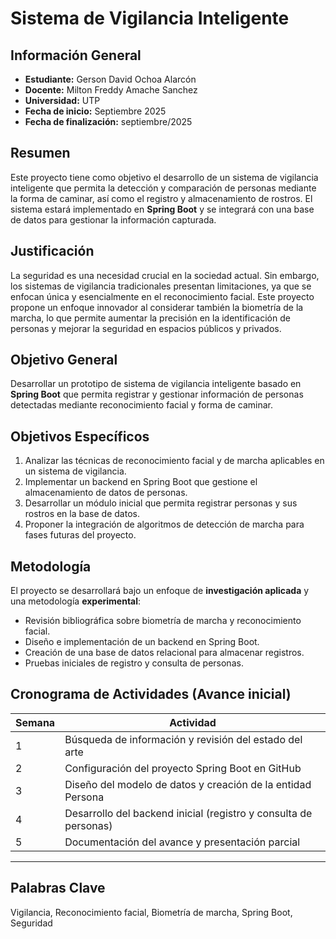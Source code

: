 # Sistema de Vigilancia Inteligente

## Información General
- **Estudiante:** Gerson David Ochoa Alarcón  
- **Docente:** Milton Freddy Amache Sanchez 
- **Universidad:** UTP  
- **Fecha de inicio:** Septiembre 2025  
- **Fecha de finalización:** septiembre/2025 

## Resumen
Este proyecto tiene como objetivo el desarrollo de un sistema de vigilancia inteligente que permita la detección y comparación de personas mediante la forma de caminar, así como el registro y almacenamiento de rostros. El sistema estará implementado en **Spring Boot** y se integrará con una base de datos para gestionar la información capturada.

## Justificación
La seguridad es una necesidad crucial en la sociedad actual. Sin embargo, los sistemas de vigilancia tradicionales presentan limitaciones, ya que se enfocan única y esencialmente en el reconocimiento facial. Este proyecto propone un enfoque innovador al considerar también la biometría de la marcha, lo que permite aumentar la precisión en la identificación de personas y mejorar la seguridad en espacios públicos y privados.

## Objetivo General
Desarrollar un prototipo de sistema de vigilancia inteligente basado en **Spring Boot** que permita registrar y gestionar información de personas detectadas mediante reconocimiento facial y forma de caminar.

## Objetivos Específicos
1. Analizar las técnicas de reconocimiento facial y de marcha aplicables en un sistema de vigilancia.  
2. Implementar un backend en Spring Boot que gestione el almacenamiento de datos de personas.  
3. Desarrollar un módulo inicial que permita registrar personas y sus rostros en la base de datos.  
4. Proponer la integración de algoritmos de detección de marcha para fases futuras del proyecto.  

## Metodología
El proyecto se desarrollará bajo un enfoque de **investigación aplicada** y una metodología **experimental**:  
- Revisión bibliográfica sobre biometría de marcha y reconocimiento facial.  
- Diseño e implementación de un backend en Spring Boot.  
- Creación de una base de datos relacional para almacenar registros.  
- Pruebas iniciales de registro y consulta de personas.  

## Cronograma de Actividades (Avance inicial)
| Semana | Actividad |
|--------|-----------|
| 1 | Búsqueda de información y revisión del estado del arte |
| 2 | Configuración del proyecto Spring Boot en GitHub |
| 3 | Diseño del modelo de datos y creación de la entidad Persona |
| 4 | Desarrollo del backend inicial (registro y consulta de personas) |
| 5 | Documentación del avance y presentación parcial |

---

## Palabras Clave
Vigilancia, Reconocimiento facial, Biometría de marcha, Spring Boot, Seguridad
